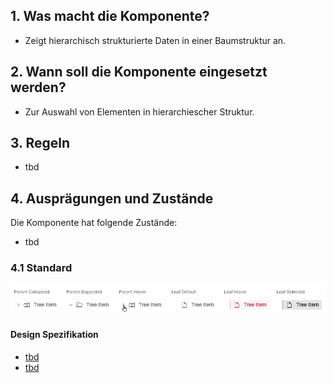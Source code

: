 ## 1. Was macht die Komponente?
* Zeigt hierarchisch strukturierte Daten in einer Baumstruktur an.


## 2. Wann soll die Komponente eingesetzt werden?
* Zur Auswahl von Elementen in hierarchiescher Struktur.


## 3. Regeln 
* tbd


## 4. Ausprägungen und Zustände
Die Komponente hat folgende Zustände:
* tbd

### 4.1 Standard
![Darstellung der Komponente Tree](https://raw.githubusercontent.com/sbb-design-systems/design-system-webapp-documentation/master/documentation/components/tree/images/tree_default.png 'class: image')

#### Design Spezifikation
* [tbd](tbd)
* [tbd](tbd)
